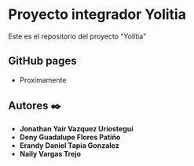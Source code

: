 # Proyecto integrador Yolitia

Este es el repositorio del proyecto "Yolitia"

## GitHub pages

* Proximamente


## Autores ✒️

* **Jonathan Yair Vazquez Uriostegui**
* **Deny Guadalupe Flores Patiño**
* **Erandy Daniel Tapia Gonzalez**
* **Naily Vargas Trejo**
